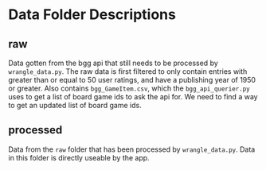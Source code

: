 # Data Folder Descriptions

## raw

Data gotten from the bgg api that still needs to be processed by `wrangle_data.py`.
The raw data is first filtered to only contain entries with greater than or equal to 50 user ratings, and have a publishing year of 1950 or greater.
Also contains `bgg_GameItem.csv`, which the `bgg_api_querier.py` uses to get a list of board game ids to ask the api for.
We need to find a way to get an updated list of board game ids.

## processed

Data from the `raw` folder that has been processed by `wrangle_data.py`. Data in this folder is directly useable by the app.
